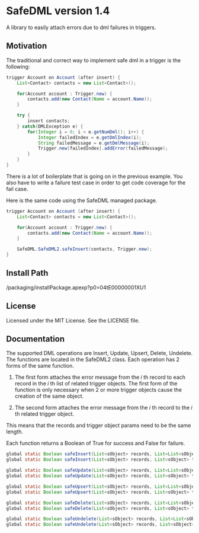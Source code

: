# SafeDML version 1.4
A library to easily attach errors due to dml failures in triggers.

## Motivation
The traditional and correct way to implement safe dml in a trigger is the following:
```java
trigger Account on Account (after insert) {
    List<Contact> contacts = new List<Contact>();

    for(Account account : Trigger.new) {
        contacts.add(new Contact(Name = account.Name));
    }

    try {
        insert contacts;
    } catch(DMLException e) {
        for(Integer i = 0; i < e.getNumDml(); i++) {
            Integer failedIndex = e.getDmlIndex(i);
            String failedMessage = e.getDmlMessage(i);
            Trigger.new[failedIndex].addError(failedMessage);
        }
    }
}
```

There is a lot of boilerplate that is going on in the previous example.
You also have to write a failure test case in order to get code coverage for the fail case.

Here is the same code using the SafeDML managed package.
```java
trigger Account on Account (after insert) {
    List<Contact> contacts = new List<Contact>();

    for(Account account : Trigger.new) {
        contacts.add(new Contact(Name = account.Name));
    }

    SafeDML.SafeDML2.safeInsert(contacts, Trigger.new);
}
```

## Install Path
/packaging/installPackage.apexp?p0=04tE00000001XU1

## License
Licensed under the MIT License.
See the LICENSE file.

## Documentation

The supported DML operations are Insert, Update, Upsert, Delete, Undelete.
The functions are located in the SafeDML2 class.
Each operation has 2 forms of the same function.

1. The first form attaches the error message from the _i_ th record to each record in the _i_ th list of related trigger objects. The first form of the function is only necessary when 2 or more trigger objects cause the creation of the same object.

2. The second form attaches the error message from the _i_ th record to the _i_ th related trigger object.

This means that the records and trigger object params need to be the same length.

Each function returns a Boolean of True for success and False for failure.

```java
global static Boolean safeInsert(List<sObject> records, List<List<sObject>> triggerObjects)
global static Boolean safeInsert(List<sObject> records, List<sObject> triggerObjects)

global static Boolean safeUpdate(List<sObject> records, List<List<sObject>> triggerObjects)
global static Boolean safeUpdate(List<sObject> records, List<sObject> triggerObjects)

global static Boolean safeUpsert(List<sObject> records, List<List<sObject>> triggerObjects)
global static Boolean safeUpsert(List<sObject> records, List<sObject> triggerObjects)

global static Boolean safeDelete(List<sObject> records, List<List<sObject>> triggerObjects)
global static Boolean safeDelete(List<sObject> records, List<sObject> triggerObjects)

global static Boolean safeUndelete(List<sObject> records, List<List<sObject>> triggerObjects)
global static Boolean safeUndelete(List<sObject> records, List<sObject> triggerObjects)
```
